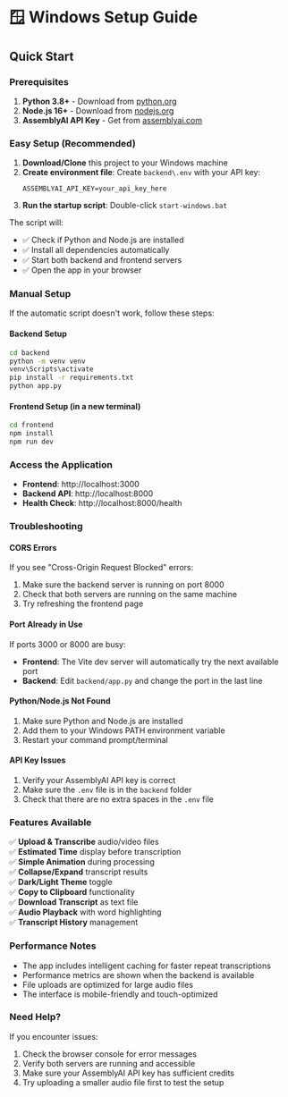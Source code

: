 # 🪟 Windows Setup Guide

## Quick Start

### Prerequisites
1. **Python 3.8+** - Download from [python.org](https://python.org)
2. **Node.js 16+** - Download from [nodejs.org](https://nodejs.org)
3. **AssemblyAI API Key** - Get from [assemblyai.com](https://assemblyai.com)

### Easy Setup (Recommended)

1. **Download/Clone** this project to your Windows machine
2. **Create environment file**: Create `backend\.env` with your API key:
   ```
   ASSEMBLYAI_API_KEY=your_api_key_here
   ```
3. **Run the startup script**: Double-click `start-windows.bat`

The script will:
- ✅ Check if Python and Node.js are installed
- ✅ Install all dependencies automatically
- ✅ Start both backend and frontend servers
- ✅ Open the app in your browser

### Manual Setup

If the automatic script doesn't work, follow these steps:

#### Backend Setup
```cmd
cd backend
python -m venv venv
venv\Scripts\activate
pip install -r requirements.txt
python app.py
```

#### Frontend Setup (in a new terminal)
```cmd
cd frontend
npm install
npm run dev
```

### Access the Application

- **Frontend**: http://localhost:3000
- **Backend API**: http://localhost:8000
- **Health Check**: http://localhost:8000/health

### Troubleshooting

#### CORS Errors
If you see "Cross-Origin Request Blocked" errors:
1. Make sure the backend server is running on port 8000
2. Check that both servers are running on the same machine
3. Try refreshing the frontend page

#### Port Already in Use
If ports 3000 or 8000 are busy:
- **Frontend**: The Vite dev server will automatically try the next available port
- **Backend**: Edit `backend/app.py` and change the port in the last line

#### Python/Node.js Not Found
1. Make sure Python and Node.js are installed
2. Add them to your Windows PATH environment variable
3. Restart your command prompt/terminal

#### API Key Issues
1. Verify your AssemblyAI API key is correct
2. Make sure the `.env` file is in the `backend` folder
3. Check that there are no extra spaces in the `.env` file

### Features Available

✅ **Upload & Transcribe** audio/video files  
✅ **Estimated Time** display before transcription  
✅ **Simple Animation** during processing  
✅ **Collapse/Expand** transcript results  
✅ **Dark/Light Theme** toggle  
✅ **Copy to Clipboard** functionality  
✅ **Download Transcript** as text file  
✅ **Audio Playback** with word highlighting  
✅ **Transcript History** management  

### Performance Notes

- The app includes intelligent caching for faster repeat transcriptions
- Performance metrics are shown when the backend is available
- File uploads are optimized for large audio files
- The interface is mobile-friendly and touch-optimized

### Need Help?

If you encounter issues:
1. Check the browser console for error messages
2. Verify both servers are running and accessible
3. Make sure your AssemblyAI API key has sufficient credits
4. Try uploading a smaller audio file first to test the setup
